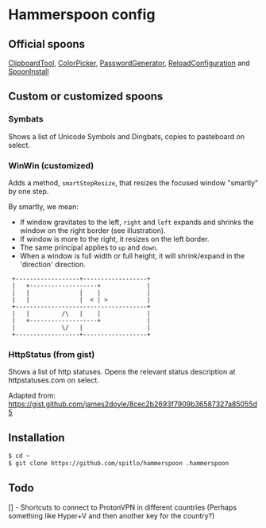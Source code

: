 # Hammerspoon config

## Official spoons

[ClipboardTool](https://www.hammerspoon.org/Spoons/ClipboardTool.html), [ColorPicker](https://www.hammerspoon.org/Spoons/ColorPicker.html), [PasswordGenerator](https://www.hammerspoon.org/Spoons/PasswordGenerator.html), [ReloadConfiguration](https://www.hammerspoon.org/Spoons/ReloadConfiguration.html) and [SpoonInstall](https://www.hammerspoon.org/Spoons/SpoonInstall.html)

## Custom or customized spoons

### Symbats

Shows a list of Unicode Symbols and Dingbats, copies to pasteboard on select.

### WinWin (customized)

Adds a method, `smartStepResize`, that resizes the focused window "smartly" by one step.

By smartly, we mean:

- If window gravitates to the left, `right` and `left` expands and shrinks the window on the right border (see illustration).
- If window is more to the right, it resizes on the left border.
- The same principal applies to `up` and `down`.
- When a window is full width or full height, it will shrink/expand in the 'direction' direction.

```text
 +------------------+------------------+
 |   +-------------------+             |
 |   |              |    |             |
 |   |              |  < | >           |
 +-------------------------------------+
 |   |         /\   |    |             |
 |   +-------------------+             |
 |             \/   |                  |
 +------------------+------------------+
```

### HttpStatus (from gist)

Shows a list of http statuses. Opens the relevant status description at httpstatuses.com on select.

Adapted from: https://gist.github.com/james2doyle/8cec2b2693f7909b36587327a85055d5

## Installation

```bash
$ cd ~
$ git clone https://github.com/spitlo/hammerspoon .hammerspoon
```

## Todo

[] - Shortcuts to connect to ProtonVPN in different countries (Perhaps something like Hyper+V and then another key for the country?)
